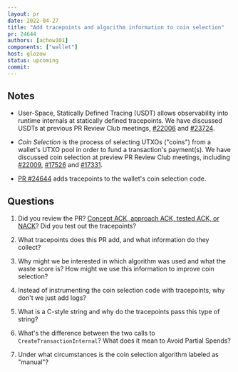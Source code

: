 ```yaml
---
layout: pr
date: 2022-04-27
title: "Add tracepoints and algorithm information to coin selection"
pr: 24644
authors: [achow101]
components: ["wallet"]
host: glozow
status: upcoming
commit:
---
```


## Notes

* User-Space, Statically Defined Tracing (USDT) allows observability into runtime internals at
  statically defined tracepoints. We have discussed USDTs at previous PR Review Club meetings,
[#22006](/22006) and [#23724](/23724).

* *Coin Selection* is the process of selecting UTXOs ("coins") from a wallet's UTXO pool in order to
  fund a transaction's payment(s). We have discussed coin selection at preview PR Review Club
meetings, including [#22009](/22009), [#17526](/17526) and [#17331](/17331).

* [PR #24644](https://github.com/bitcoin/bitcoin/pull/24644) adds tracepoints to the wallet's coin
  selection code.

## Questions

1. Did you review the PR? [Concept ACK, approach ACK, tested ACK, or NACK](https://github.com/bitcoin/bitcoin/blob/master/CONTRIBUTING.md#peer-review)?
Did you test out the tracepoints?

2. What tracepoints does this PR add, and what information do they collect?

3. Why might we be interested in which algorithm was used and what the waste score is? How might we
use this information to improve coin selection?

4. Instead of instrumenting the coin selection code with tracepoints, why don't we just add logs?

5. What is a C-style string and why do the tracepoints pass this type of string?

6. What's the difference between the two calls to `CreateTransactionInternal`? What does it mean to
Avoid Partial Spends?

7. Under what circumstances is the coin selection algorithm labeled as "manual"?

<!-- TODO: After meeting, uncomment and add meeting log between the irc tags
## Meeting Log

{% irc %}
{% endirc %}
-->

